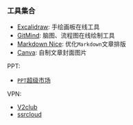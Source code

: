 ### 工具集合
* [Excalidraw](https://excalidraw.com/): 手绘画板在线工具
* [GitMind](https://gitmind.com/): 脑图、流程图在线绘制工具
* [Markdown Nice](https://www.mdnice.com/): 优化`Markdown`文章排版
* [Canva](https://www.canva.com/): 自制文章封面图片

PPT:  
* [`PPT`超级市场](http://ppt.sotary.com/web/wxapp/index.html)

VPN:    
* [V2club](https://my.v2fly.club/#/login)
* [ssrcloud](https://www.pdfpai.com/)
